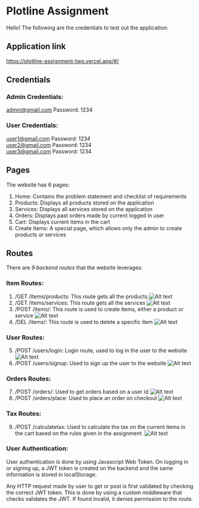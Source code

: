 # Plotline Assignment

Hello! The following are the credentials to test out the application: 

## Application link
https://plotline-assignment-two.vercel.app/#/


## Credentials

### Admin Credentials: 

admin@gmail.com  Password: 1234

### User Credentials: 

user1@gmail.com Password: 1234 \
user2@gmail.com Password: 1234 \
user3@gmail.com Password: 1234

## Pages
The website has 6 pages:

1. Home: Contains the problem statement and checklist of requirements
2. Products: Displays all products stored on the application 
3. Services: Displays all services stored on the application 
4. Orders: Displays past orders made by current logged in user 
5. Cart: Displays current items in the cart
6. Create Items: A special page, which allows only the admin to create products or services


## Routes

There are *9 backend routes* that the website leverages:  

### Item Routes: 
1. /GET /items/products: This route gets all the products 
![Alt text](image-3.png)
2. /GET /items/services: This route gets all the services
![Alt text](image-4.png)
3. /POST /items/: This route is used to create items, either a product or service
![Alt text](image-7.png)
4. /DEL /items/: This route is used to delete a specific item
![Alt text](image-8.png)

### User Routes: 
5. /POST /users/login: Login route, used to log in the user to the website
![Alt text](image-1.png)
6. /POST /users/signup: Used to sign up the user to the website
![Alt text](image-2.png)

### Orders Routes: 
7. /POST /orders/: Used to get orders based on a user id
![Alt text](image-5.png)
8. /POST /orders/place: Used to place an order on checkout
![Alt text](image-6.png)

### Tax Routes: 
9. /POST /calculatetax: Used to calculate the tax on the current items in the cart based on the rules given in the assignment.
![Alt text](image.png)

### User Authentication: 

User authentication is done by using Javascript Web Token. On logging in or signing up, a JWT token is created on the backend and the same information is stored in localStorage. 

Any HTTP request made by user to get or post is first validated by checking the correct JWT token. This is done by using a custom middleware that checks validates the JWT. If found invalid, it denies permission to the route.
